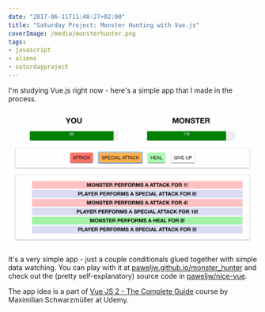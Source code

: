 ```yaml
---
date: "2017-06-11T11:48:27+02:00"
title: "Saturday Project: Monster Hunting with Vue.js"
coverImage: /media/monsterhunter.png
tags:
- javascript
- aliens
- saturdayproject
---
```


I'm studying Vue.js right now - here's a simple app that I made in the process.

<!--more-->

<img src="/media/monsterhunter.png" />

It's a very simple app - just a couple conditionals glued together with simple data watching. You can play with it at [paweljw.github.io/monster_hunter](/monster_hunter) and check out the (pretty self-explanatory) source code in [paweljw/nice-vue](https://github.com/paweljw/nice-vue/tree/master/monster_hunter). 

The app idea is a part of [Vue JS 2 - The Complete Guide](https://www.udemy.com/vuejs-2-the-complete-guide/) course by Maximilian Schwarzmüller at Udemy.


